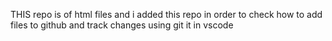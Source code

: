 THIS repo is of html files and i added this repo in order to check how to add files to github and track changes using git it in vscode 
